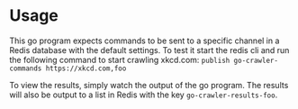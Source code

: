 # Usage
This go program expects commands to be sent to a specific channel in a Redis database with the default settings. To test it start the redis cli and run the following command to start crawling xkcd.com:
```publish go-crawler-commands https://xkcd.com,foo```

To view the results, simply watch the output of the go program. The results will also be output to a list in Redis with the key `go-crawler-results-foo`. 
